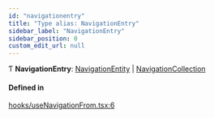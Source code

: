 ```yaml
---
id: "navigationentry"
title: "Type alias: NavigationEntry"
sidebar_label: "NavigationEntry"
sidebar_position: 0
custom_edit_url: null
---
```


Ƭ **NavigationEntry**: [NavigationEntity](navigationentity.md) \| [NavigationCollection](navigationcollection.md)

#### Defined in

[hooks/useNavigationFrom.tsx:6](https://github.com/Camberi/firecms/blob/42dd384/src/hooks/useNavigationFrom.tsx#L6)
